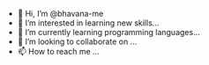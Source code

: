 - 👋 Hi, I’m @bhavana-me
- 👀 I’m interested in learning new skills...
- 🌱 I’m currently learning programming languages...
- 💞️ I’m looking to collaborate on ...
- 📫 How to reach me ...

<!---
bhavana-me/bhavana-me is a ✨ special ✨ repository because its `README.md` (this file) appears on your GitHub profile.
You can click the Preview link to take a look at your changes.
--->
